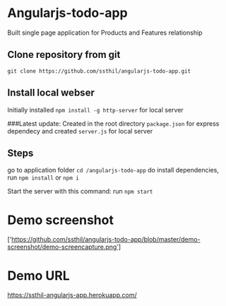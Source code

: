 # Angularjs-todo-app
Built single page application for Products and Features relationship

## Clone repository from git
```git clone https://github.com/ssthil/angularjs-todo-app.git```

## Install local webser
Initially installed ```npm install -g http-server```  for local server

###Latest update: 
Created in the root directory ```package.json``` for express dependecy and created ```server.js``` for local server

## Steps
go to application folder `cd /angularjs-todo-app`
do install dependencies, run ```npm install``` or ```npm i```

Start the server with this command: run ```npm start```  

# Demo screenshot
['https://github.com/ssthil/angularjs-todo-app/blob/master/demo-screenshot/demo-screencapture.png']

# Demo URL
https://ssthil-angularjs-app.herokuapp.com/
